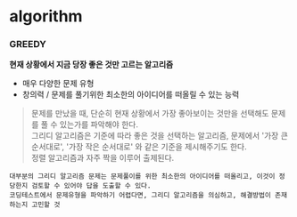 # algorithm

### GREEDY

**현재 상황에서 지금 당장 좋은 것만 고르는 알고리즘**

* 매우 다양한 문제 유형
* 창의력 / 문제를 풀기위한 최소한의 아이디어를 떠올릴 수 있는 능력

> 문제를 만났을 때, 단순히 현재 상황에서 가장 좋아보이는 것만을 선택해도 문제를 풀 수 있는가를 파악해야 한다. <br/>
> 그리디 알고리즘은 기준에 따라 좋은 것을 선택하는 알고리즘, 문제에서 '가장 큰 순서대로', '가장 작은 순서대로' 와 같은 기준을 제시해주기도 한다. <br/>
> 정렬 알고리즘과 자주 짝을 이루어 출제된다.

```
대부분의 그리디 알고리즘 문제는 문제풀이를 위한 최소한의 아이디어를 떠올리고, 이것이 정당한지 검토할 수 있어야 답을 도출할 수 있다.
코딩테스트에서 문제유형을 파악하기 어렵다면, 그리디 알고리즘을 의심하고, 해결방법이 존재하는지 고민할 것
```
